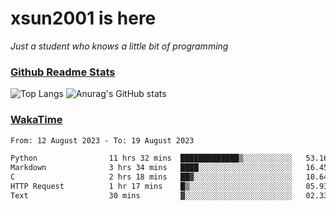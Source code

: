 # xsun2001 is here

*Just a student who knows a little bit of programming*

### [Github Readme Stats](https://github.com/anuraghazra/github-readme-stats)

![Top Langs](https://github-readme-stats.vercel.app/api/top-langs/?username=xsun2001&layout=compact&theme=radical) ![Anurag's GitHub stats](https://github-readme-stats.vercel.app/api?username=xsun2001&show_icons=true&theme=radical)

### [WakaTime](https://wakatime.com)

<!--START_SECTION:waka-->

```txt
From: 12 August 2023 - To: 19 August 2023

Python                11 hrs 32 mins  █████████████▒░░░░░░░░░░░   53.16 %
Markdown              3 hrs 34 mins   ████░░░░░░░░░░░░░░░░░░░░░   16.45 %
C                     2 hrs 18 mins   ██▓░░░░░░░░░░░░░░░░░░░░░░   10.64 %
HTTP Request          1 hr 17 mins    █▒░░░░░░░░░░░░░░░░░░░░░░░   05.93 %
Text                  30 mins         ▓░░░░░░░░░░░░░░░░░░░░░░░░   02.33 %
```

<!--END_SECTION:waka-->
